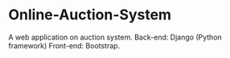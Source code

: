 # Online-Auction-System
A web application on auction system.
Back-end: Django (Python framework)
Front-end: Bootstrap.

